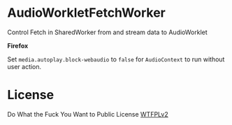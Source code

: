 # AudioWorkletFetchWorker
Control Fetch in SharedWorker from and stream data to AudioWorklet

**Firefox**

Set `media.autoplay.block-webaudio` to	`false` for `AudioContext` to run without user action.

# License
Do What the Fuck You Want to Public License [WTFPLv2](http://www.wtfpl.net/about/)
